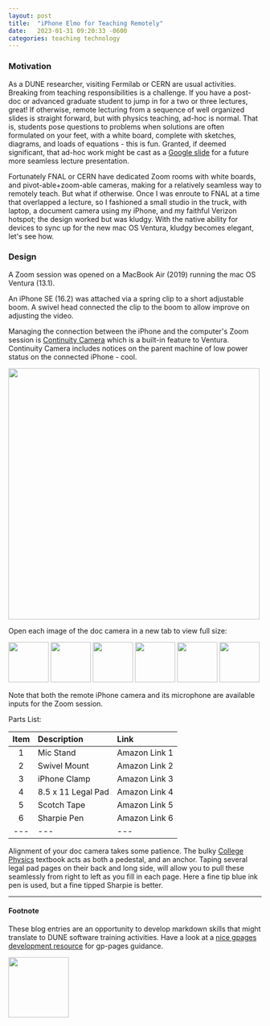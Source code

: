 ```yaml
---
layout: post
title:  "iPhone Elmo for Teaching Remotely"
date:   2023-01-31 09:20:33 -0600
categories: teaching technology
---
```


### Motivation

As a DUNE researcher, visiting Fermilab or CERN are usual activities. Breaking from teaching responsibilities is a challenge. If you have a post-doc or advanced graduate student to jump in for a two or three lectures, great! If otherwise, remote lecturing from a sequence of well organized slides is straight forward, but with physics teaching, ad-hoc is normal. That is, students pose questions to problems when solutions are often formulated on your feet, with a white board, complete with sketches, diagrams, and loads of equations - this is fun. Granted, if deemed significant, that ad-hoc work might be cast as a [Google slide][link-to-thermo-question] for a future more seamless lecture presentation.

Fortunately FNAL or CERN have dedicated Zoom rooms with white boards, and pivot-able+zoom-able cameras, making for a relatively seamless way to remotely teach. But what if otherwise. Once I was enroute to FNAL at a time that overlapped a lecture, so I fashioned a small studio in the truck, with laptop, a document camera using my iPhone, and my faithful Verizon hotspot; the design worked but was kludgy.  With the native ability for devices to sync up for the new mac OS Ventura, kludgy becomes elegant, let's see how. 

### Design

A Zoom session was opened on a MacBook Air (2019) running the mac OS Ventura (13.1).

An iPhone SE (16.2) was attached via a spring clip to a short adjustable boom. A swivel head connected the clip to the boom to allow improve on adjusting the video.

Managing the connection between the iPhone and the computer's Zoom session is [Continuity Camera](https://support.apple.com/en-us/HT213244) which is a built-in feature to Ventura. Continuity Camera includes notices on the parent machine of low power status on the connected iPhone - cool. 

<!--- Hard link --->
<!--- ![iPhone Elmo 1](/docs/assets/blog/img/iphone-elmo1.png) --->
<!--- need to figure out relative links --->


<!--- use HTML tag to take advantage of sizing and eventually css --->
<img src="https://demuth.github.io/docs/assets/blog/img/iphone-elmo1.png" width="500">


Open each image  of the doc camera in a new tab to view full size:

<img src="https://demuth.github.io/docs/assets/blog/img/iphone-elmo2.png" width="80">
<img src="https://demuth.github.io/docs/assets/blog/img/iphone-elmo3.jpg" width="80"> 
<img src="https://demuth.github.io/docs/assets/blog/img/iphone-elmo5.jpg" width="80"> 
<img src="https://demuth.github.io/docs/assets/blog/img/iphone-elmo6.jpg" width="80">
<img src="https://demuth.github.io/docs/assets/blog/img/iphone-elmo7.jpg" width="80"> 
<img src="https://demuth.github.io/docs/assets/blog/img/iphone-elmo4.jpg" width="80">

Note that both the remote iPhone camera and its microphone are available inputs for the Zoom session. 

Parts List:

|Item| Description | Link |
|:---:|:---|:---|
| 1 | Mic Stand | Amazon Link 1 |
| 2 | Swivel Mount | Amazon Link 2 |
| 3 | iPhone Clamp | Amazon Link 3 |
| 4 | 8.5 x 11 Legal Pad | Amazon Link 4 |
| 5 | Scotch Tape | Amazon Link 5 |
| 6 | Sharpie Pen | Amazon Link 6 |
| --- | --- | --- |

Alignment of your doc camera takes some patience. The bulky [College Physics](https://openstax.org/details/books/college-physics) textbook acts as both a pedestal, and an anchor. Taping several legal pad pages on their back and long side, will allow you to pull these seamlessly from right to left as you fill in each page.  Here a fine tip blue ink pen is used, but a fine tipped Sharpie is better. 

___

#### Footnote

These blog entries are an opportunity to develop markdown skills that might translate to DUNE software training activities. Have a look at a [nice gpages development resource][tomcam-resource] for gp-pages guidance.

<!--- ![Riding with the wind](/docs/assets/img/logo-riding1-small.png) <!--- hard link to top level img directory. It seems that creating this directory forced a deletion of the _site/ directory it looks like _site directory are automatically rebuilt each time there are changes --->

<img src="https://demuth.github.io/docs/assets/img/logo-riding1-small.png" width="120">

[tomcam-resource]: https://tomcam.github.io/least-github-pages/
[link-to-thermo-question]: https://docs.google.com/presentation/d/1Jm-pAFBoEI3XN1fRU-z8N5gPIyHQiKvHLsdO3ia83U4/edit#slide=id.g20259cad902_6_1
[jekyll-docs]: https://jekyllrb.com/docs/home
[jekyll-gh]:   https://github.com/jekyll/jekyll
[jekyll-talk]: https://talk.jekyllrb.com/
[useful-build1]: https://docs.github.com/en/pages/getting-started-with-github-pages/creating-a-github-pages-site
[useful-build2]: https://docs.github.com/en/pages/getting-started-with-github-pages/configuring-a-publishing-source-for-your-github-pages-site
